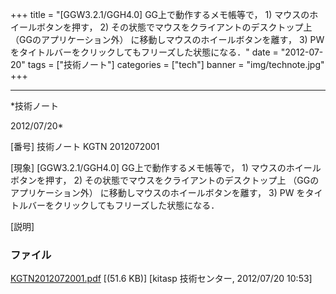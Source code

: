 ﻿+++
title = "[GGW3.2.1/GGH4.0] GG上で動作するメモ帳等で， 1) マウスのホイールボタンを押す， 2) その状態でマウスをクライアントのデスクトップ上 （GGのアプリケーション外） に移動しマウスのホイールボタンを離す， 3) PW をタイトルバーをクリックしてもフリーズした状態になる．"
date = "2012-07-20"
tags = ["技術ノート"]
categories = ["tech"]
banner = "img/technote.jpg"
+++

-----------------------------------------------------------------------------------------------------------------------------

*技術ノート

2012/07/20*


[番号]
技術ノート KGTN 2012072001

[現象]
[GGW3.2.1/GGH4.0] GG上で動作するメモ帳等で， 1)
マウスのホイールボタンを押す， 2)
その状態でマウスをクライアントのデスクトップ上
（GGのアプリケーション外） に移動しマウスのホイールボタンを離す， 3) PW
をタイトルバーをクリックしてもフリーズした状態になる．

[説明]


### ファイル

 
 


[KGTN2012072001.pdf](http://techreport.kitasp.net/attachments/download/947/KGTN2012072001.pdf)
 [(51.6 KB)] [kitasp 技術センター, 2012/07/20
10:53]


 


 

